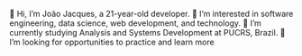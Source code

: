 👋 Hi, I’m João Jacques, a 21-year-old developer.
👀 I’m interested in software engineering, data science, web development, and technology.
🌱 I’m currently studying Analysis and Systems Development at PUCRS, Brazil.
💞️ I’m looking for opportunities to practice and learn more
